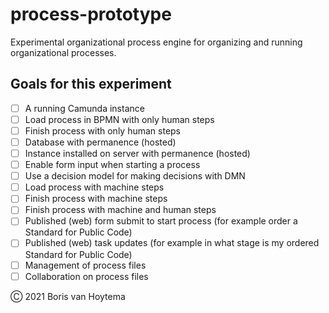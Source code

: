 # process-prototype

Experimental organizational process engine for organizing and running organizational processes.

## Goals for this experiment

* [ ] A running Camunda instance
* [ ] Load process in BPMN with only human steps
* [ ] Finish process with only human steps
* [ ] Database with permanence (hosted)
* [ ] Instance installed on server with permanence (hosted)
* [ ] Enable form input when starting a process
* [ ] Use a decision model for making decisions with DMN
* [ ] Load process with machine steps
* [ ] Finish process with machine steps
* [ ] Finish process with machine and human steps
* [ ] Published (web) form submit to start process (for example order a Standard for Public Code)
* [ ] Published (web) task updates (for example in what stage is my ordered Standard for Public Code)
* [ ] Management of process files
* [ ] Collaboration on process files

Ⓒ 2021 Boris van Hoytema
